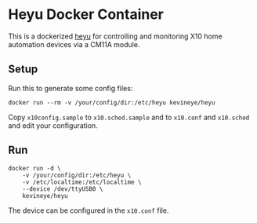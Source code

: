 # Heyu Docker Container

This is a dockerized [heyu](http://www.heyu.org/) for controlling and monitoring X10 home automation devices via a CM11A module.

## Setup

Run this to generate some config files:

    docker run --rm -v /your/config/dir:/etc/heyu kevineye/heyu
    
Copy `x10config.sample` to `x10.sched.sample` and to `x10.conf` and `x10.sched` and edit your configuration.

## Run

    docker run -d \
        -v /your/config/dir:/etc/heyu \
        -v /etc/localtime:/etc/localtime \
        --device /dev/ttyUSB0 \
        kevineye/heyu

The device can be configured in the `x10.conf` file.